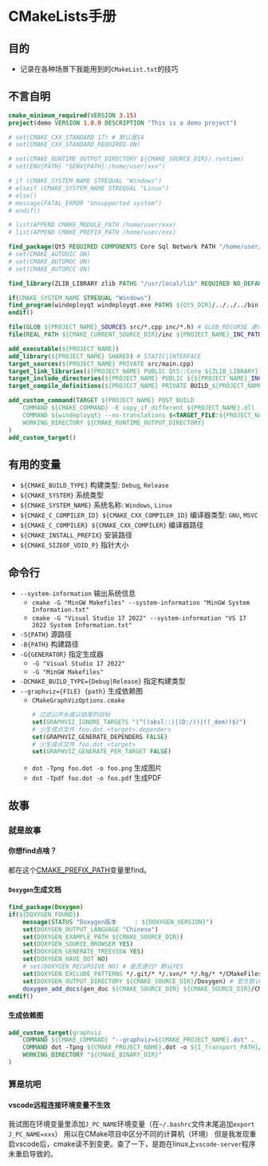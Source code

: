 # CMakeLists手册
## 目的
* 记录在各种场景下我能用到的`CMakeList.txt`的技巧

## 不言自明
```cmake
cmake_minimum_required(VERSION 3.15)
project(demo VERSION 1.0.0 DESCRIPTION "This is a demo project")

# set(CMAKE_CXX_STANDARD 17) # 默认是14
# set(CMAKE_CXX_STANDARD_REQUIRED ON)

# set(CMAKE_RUNTIME_OUTPUT_DIRECTORY ${CMAKE_SOURCE_DIR}/.runtime)
# set(ENV{PATH} "$ENV{PATH}:/home/user/xxx")

# if (CMAKE_SYSTEM_NAME STREQUAL "Windows")
# elseif (CMAKE_SYSTEM_NAME STREQUAL "Linux")
# else()
# message(FATAL_ERROR "Unsupported system")
# endif()

# list(APPEND CMAKE_MODULE_PATH /home/user/xxx)
# list(APPEND CMAKE_PREFIX_PATH /home/user/xxx)

find_package(Qt5 REQUIRED COMPONENTS Core Sql Network PATH "/home/user/xxx/Qt/5.15.2/gcc_64" NO_DEFAULT_PATH)
# set(CMAKE_AUTOUIC ON)
# set(CMAKE_AUTOMOC ON)
# set(CMAKE_AUTORCC ON)

find_library(ZLIB_LIBRARY zlib PATHS "/usr/local/lib" REQUIRED NO_DEFAULT_PATH)

if(CMAKE_SYSTEM_NAME STREQUAL "Windows")
find_program(windeployqt windeployqt.exe PATHS ${Qt5_DIR}/../../../bin REQUIRED)
endif()

file(GLOB ${PROJECT_NAME}_SOURCES src/*.cpp inc/*.h) # GLOB_RECURSE 递归
file(REAL_PATH ${CMAKE_CURRENT_SOURCE_DIR}/inc ${PROJECT_NAME}_INC_PATH)

add_executable(${PROJECT_NAME})
add_library(${PROJECT_NAME} SHARED) # STATIC|INTERFACE
target_sources(${PROJECT_NAME} PRIVATE src/main.cpp)
target_link_libraries(${PROJECT_NAME} PUBLIC Qt5::Core ${ZLIB_LIBRARY}) # PRIVATE|INTERFACE
target_include_directories(${PROJECT_NAME} PUBLIC ${${PROJECT_NAME}_INC_PATH})
target_compile_definitions(${PROJECT_NAME} PRIVATE BUILD_${PROJECT_NAME})

add_custom_command(TARGET ${PROJECT_NAME} POST_BUILD
    COMMAND ${CMAKE_COMMAND} -E copy_if_different ${PROJECT_NAME}.dll .
    COMMAND ${windeployqt} --no-translations $<TARGET_FILE:${PROJECT_NAME}>
    WORKING_DIRECTORY ${CMAKE_RUNTIME_OUTPUT_DIRECTORY}
)
add_custom_target()
```
## 有用的变量
*   `${CMAKE_BUILD_TYPE}` 构建类型: `Debug`, `Release`
*   `${CMAKE_SYSTEM}` 系统类型
*   `${CMAKE_SYSTEM_NAME}` 系统名称: `Windows`, `Linux`
*   `${CMAKE_C_COMPILER_ID} ${CMAKE_CXX_COMPILER_ID}` 编译器类型: `GNU`, `MSVC`
*   `${CMAKE_C_COMPILER} ${CMAKE_CXX_COMPILER}` 编译器路径
*   `${CMAKE_INSTALL_PREFIX}` 安装路径
*   `${CMAKE_SIZEOF_VOID_P}` 指针大小
## 命令行
*   `--system-information` 输出系统信息
    *   `cmake -G "MinGW Makefiles" --system-information "MinGW System Information.txt"`
    *   `cmake -G "Visual Studio 17 2022" --system-information "VS 17 2022 System Information.txt"`
*   `-S{PATH}` 源路径
*   `-B{PATH}` 构建路径
*   `-G{GENERATOR}` 指定生成器
    *   `-G "Visual Studio 17 2022"`
    *   `-G "MinGW Makefiles"`
*   `-DCMAKE_BUILD_TYPE={Debug|Release}` 指定构建类型
*   `--graphviz={FILE} {path}` 生成依赖图
    *   `CMakeGraphVizOptions.cmake`
        ```cmake
        # 过滤以开头或以结尾的目标
        set(GRAPHVIZ_IGNORE_TARGETS "(^((absl::)|(D:/))|((_dem))$)")
        # 少生成点文件 foo.dot.<target>.dependers
        set(GRAPHVIZ_GENERATE_DEPENDERS FALSE)
        # 少生成点文件 foo.dot.<target>
        set(GRAPHVIZ_GENERATE_PER_TARGET FALSE)
        ```
    *   `dot -Tpng foo.dot -o foo.png` 生成图片
    *   `dot -Tpdf foo.dot -o foo.pdf` 生成PDF

## 故事
### 就是故事
#### 你想find点啥？
都在这个[CMAKE_PREFIX_PATH](https://cmake.org/cmake/help/latest/variable/CMAKE_PREFIX_PATH.html#variable:CMAKE_PREFIX_PATH)变量里find。
#### `Doxygen`生成文档
```cmake
find_package(Doxygen)
if(${DOXYGEN_FOUND})
    message(STATUS "Doxygen版本     : ${DOXYGEN_VERSION}")
    set(DOXYGEN_OUTPUT_LANGUAGE "Chinese")
    set(DOXYGEN_EXAMPLE_PATH ${CMAKE_SOURCE_DIR})
    set(DOXYGEN_SOURCE_BROWSER YES)
    set(DOXYGEN_GENERATE_TREEVIEW YES)
    set(DOXYGEN_HAVE_DOT NO)
    # set(DOXYGEN_RECURSIVE NO) # 是否递归? 默认YES
    set(DOXYGEN_EXCLUDE_PATTERNS */.git/* */.svn/* */.hg/* */CMakeFiles/* */_CPack_Packages/* DartConfiguration.tcl CMakeCache.txt */.build/* */.runtime/* */ui_*.h */moc_*.h */moc_*.cpp */moc_*.cpp.d */mocs_*.cpp */qrc_*.cpp CommonPlatform DDS ICD include lib LogViewer) # 排除列表来自官方文档, 我把CMakeLists.txt删掉了, 嘻嘻.
    set(DOXYGEN_OUTPUT_DIRECTORY ${CMAKE_SOURCE_DIR}/Doxygen) # 官方默认${CMAKE_CURRENT_BINARY_DIR}
    doxygen_add_docs(gen_doc ${CMAKE_SOURCE_DIR} ${CMAKE_SOURCE_DIR}/CMakeLists.txt ${CMAKE_SOURCE_DIR}/project.pro)
endif()
```
#### 生成依赖图
```cmake
add_custom_target(graphviz
    COMMAND ${CMAKE_COMMAND} "--graphviz=${CMAKE_PROJECT_NAME}.dot" .
    COMMAND dot -Tpng ${CMAKE_PROJECT_NAME}.dot -o ${I_Transport_PATH}/document/${CMAKE_PROJECT_NAME}.png
    WORKING_DIRECTORY "${CMAKE_BINARY_DIR}"
)
```
### 算是坑吧
#### vscode远程连接环境变量不生效
我试图在环境变量里添加`J_PC_NAME`环境变量（在`~/.bashrc`文件末尾追加`export J_PC_NAME=xxx`）
用以在CMake项目中区分不同的计算机（环境）
但是我发现重启vscode后，cmake读不到变更。查了一下，是跑在linux上`vscode-server`程序未重启导致的。